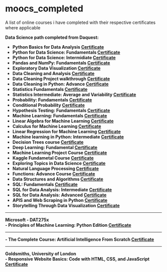 # moocs_completed
A list of online courses i have completed with their respective certificates where applicable

<b>Data Science path completed from Daquest:<b/>
- Python Basics for Data Analysis <a href="https://app.dataquest.io/view_cert/JEWNHM1Q3ASY2LD5F1YE/">Certificate<a/>
- Python for Data Science: Fundamentals <a href="https://app.dataquest.io/view_cert/FRWHOB223BB7C5ZT8SKU/">Certificate<a/>
- Python for Data Science: Intermidiate <a href="https://app.dataquest.io/view_cert/PDLXHM0AFN6D5XJ0SN7X/">Certificate<a/>
- Pandas and NumPy: Fundamentals <a href="https://app.dataquest.io/view_cert/GQC8G19M589WSBADIRM8/">Certificate<a/>
- Exploratory Data Visualization <a href="https://app.dataquest.io/view_cert/TS6DG2UROH6BCKRZXWM7/">Certificate<a/>
- Data Cleaning and Analysis <a href="https://app.dataquest.io/view_cert/AT12GVKTSOPGVW6SFMX8/">Certificate<a/>
- Data Cleaning Project walkthrough <a href="https://app.dataquest.io/view_cert/R71IFABCAYJARYUELFR9/">Certificate<a/>
- Data Cleaning in Python: Advance <a href="https://app.dataquest.io/view_cert/LE81IQIW8CBATAGOXVS6/">Certificate<a/>
- Statistics Fundamentals <a href="https://app.dataquest.io/view_cert/KT51NDFPIY3VWNS56B9J/">Certificate<a/>
- Statistics Intermediate: Average and Variability <a href="https://app.dataquest.io/view_cert/IVVOIDTB30TPSH6RKU20/">Certificate<a/>
- Probability: Fundamentals <a href="https://app.dataquest.io/view_cert/YEWK5H78U1O4VTQEU7ID/">Certificate<a/>
- Conditional Probability <a href="https://app.dataquest.io/view_cert/0G0PSYBSNVLMYH2QPTYI/">Certificate<a/>
- Hypothesis Testing: Fundamentals <a href="">Certificate<a/>
- Machine Learning: Fundamentals <a href="https://app.dataquest.io/view_cert/GH672CC3DTSYEA11YWLF/">Certificate<a/>
- Linear Algebra for Machine Learning <a href="https://app.dataquest.io/view_cert/F7FZJOAO2BGYSSXIDJ8O/">Certificate<a/>
- Calculus for Machine Learning <a href="https://app.dataquest.io/view_cert/1CHX8UTAS45KPWRJWNXV/">Certificate<a/>
- Linear Regression for Machine Learning <a href="https://app.dataquest.io/view_cert/FAH61MAVTPB1XQV7XK84/">Certificate<a/>
- Machine learning in Python: Intermediate <a href="https://app.dataquest.io/view_cert/LY2POOQJ05IV9B7HFBXP/">Certificate<a/>
- Decision Trees course <a href="https://app.dataquest.io/view_cert/E6XLJJQ3T0QJ4S4NJ1XR/">Certificate<a/>
- Deep Learning: Fundamental <a href="https://app.dataquest.io/view_cert/CA9JUWJIHFTTMILLE0O1/">Certificate<a/>
- Machine Learning Project Course <a href="https://app.dataquest.io/view_cert/W0L23U9QAY0OLHQ6V9EM/">Certificate<a/>
- Kaggle Fundametal Course <a href="https://app.dataquest.io/view_cert/7XE6O4DJIID8DXZ9TYQX/">Certificate<a/>
- Exploring Topics in Data Science <a href="https://app.dataquest.io/view_cert/L0HPYGHGGGCCTSILHB3I/">Certificate<a/>
- Natural Language Processing <a href="https://app.dataquest.io/view_cert/IU695TVT9Z830MC5MQOT/">Certificate<a/>
- Functions: Advance Course <a href="https://app.dataquest.io/view_cert/YXAD88G7PZNDYBGCZ299/">Certificate<a/>
- Data Structures and Algorithms <a href="https://app.dataquest.io/view_cert/E3HIUMVN3FM63KW8IW0H/">Certificate<a/>
- SQL: Fundamentals <a href="https://app.dataquest.io/view_cert/NRYFJPIRLQUEHSL57BQF/">Certificate<a/>
- SQL for Data Analysis: Intermediate <a href="https://app.dataquest.io/view_cert/QZX4IC76MMAE1LITOE5J/">Certificate<a/>
- SQL for Data Analysis: Advanced <a href="https://app.dataquest.io/view_cert/O4U8Y2SCH51KBD07PNMF/">Certificate<a/>
- APIS and Web Scraping in Python <a href="https://app.dataquest.io/view_cert/RGGJ4LS4C9DIGC37ENCP/">Certificate<a/>
- Storytelling Through Data Visualization <a href="https://app.dataquest.io/view_cert/2W7JCMFFT4NR7U7CRNVJ/">Certificate<a/>
<hr>
  <b>Microsoft - DAT275x<b/><br>
    - Principles of Machine Learning: Python Edition <a href="https://courses.edx.org/certificates/7d1f0ae5afee49f481c10800463f7c2f">Certificate<a/>
<hr>
    - The Complete Course: Artificial Intelligence From Scratch <a href="">Certificate<a/>
<hr>
<b>Goldsmiths, University of London<b/><br>
  - Responsive Website Basics: Code with HTML, CSS, and JavaScript <a href="https://www.coursera.org/account/accomplishments/verify/G9J8E9DUSUJF">Certificate<a/>

